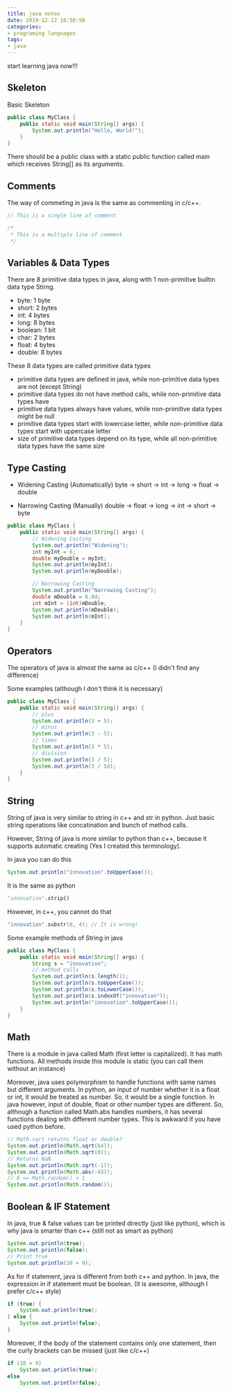 ```yaml
---
title: java notes
date: 2019-12-22 16:50:58
categories:
- programing languages
tags:
- java
---
```


start learning java now!!!

<!--more-->

## Skeleton

Basic Skeleton

```java
public class MyClass {
    public static void main(String[] args) {
        System.out.println("Hello, World!");
    }
}
```

There should be a public class with a static public function called main which receives String[] as its arguments.

## Comments

The way of commeting in java is the same as commenting in c/c++.

```java
// This is a single line of comment

/*
 * This is a multiple line of comment
 */
```

## Variables & Data Types

There are 8 primitive data types in java, along with 1 non-primitive builtin data type Stirng.

+ byte: 1 byte
+ short: 2 bytes
+ int: 4 bytes
+ long: 8 bytes
+ boolean: 1 bit
+ char: 2 bytes
+ float: 4 bytes
+ double: 8 bytes

These 8 data types are called primitive data types

+ primitive data types are defined in java, while non-primitive data types are not (except String)
+ primitive data types do not have method calls, while non-primitive data types have
+ primitive data types always have values, while non-primitive data types might be null
+ primitive data types start with lowercase letter, while non-primitive data types start with uppercase letter
+ size of primitive data types depend on its type, while all non-primitive data types have the same size

## Type Casting

+ Widening Casting (Automatically)
byte -> short -> int -> long -> float -> double

+ Narrowing Casting (Manually)
double -> float -> long -> int -> short -> byte

```java
public class MyClass {
    public static void main(String[] args) {
        // Widening Casting
        System.out.println("Widening");
        int myInt = 6;
        double myDouble = myInt;
        System.out.println(myInt);
        System.out.println(myDouble);

        // Narrowing Casting
        System.out.println("Narrowing Casting");
        double mDouble = 6.0d;
        int mInt = (int)mDouble;
        System.out.println(mDouble);
        System.out.println(mInt);
    }
}
```

## Operators

The operators of java is almost the same as c/c++ (I didn't find any difference)

Some examples (although I don't think it is necessary)

```java
public class MyClass {
    public static void main(String[] args) {
        // plus
        System.out.println(3 + 5);
        // minus
        System.out.println(3 - 5);
        // times
        System.out.println(3 * 5);
        // division
        System.out.println(3 / 5);
        System.out.println(3 / 5d);
    }
}
```

## String

String of java is very similar to string in c++ and str in python. Just basic string operations like concatination and bunch of method calls.

However, String of java is more similar to python than c++, because it supports automatic creating (Yes I created this terminology).

In java you can do this

```java
System.out.println("innovation".toUpperCase());
```

It is the same as python

```python
"innovation".strip()
```

However, in c++, you cannot do that

```c++
"innovation".substr(0, 4); // It is wrong!
```

Some example methods of String in java

```java
public class MyClass {
    public static void main(String[] args) {
        String s = "innovation";
        // method calls
        System.out.println(s.length());
        System.out.println(s.toUpperCase());
        System.out.println(s.toLowerCase());
        System.out.println(s.indexOf("innovation"));
        System.out.println("innovation".toUpperCase());
    }
}
```

## Math

There is a module in java called Math (first letter is capitalized). It has math functions.
All methods inside this module is static (you can call them without an instance)

Moreover, java uses polymorphism to handle functions with same names but different arguments. In python, an input of number whether it is a float or int, it would be treated as number. So, it would be a single function. In java however, input of double, float or other number types are different. So, although a function called Math.abs handles numbers, it has several functions dealing with different number types. This is awkward if you have used python before.

```java
// Math.sqrt returns float or double?
System.out.println(Math.sqrt(64));
System.out.println(Math.sqrt(0));
// Returns NaN
System.out.println(Math.sqrt(-1));
System.out.println(Math.abs(-43));
// 0 <= Math.random() < 1
System.out.println(Math.random());
```

## Boolean & IF Statement

In java, true & false values can be printed directly (just like python), which is why java is smarter than c++ (still not as smart as python)

```java
System.out.println(true);
System.out.println(false);
// Print true
System.out.println(10 > 9);
```

As for if statement, java is different from both c++ and python. In java, the expression in if statement must be boolean. (It is awesome, although I prefer c/c++ style)

```java
if (true) {
    System.out.println(true);
} else {
    System.out.println(false);
}
```

Moreover, if the body of the statement contains only one statement, then the curly brackets can be missed (just like c/c++)

```java
if (10 > 9)
    System.out.println(true);
else
    System.out.println(false);
```